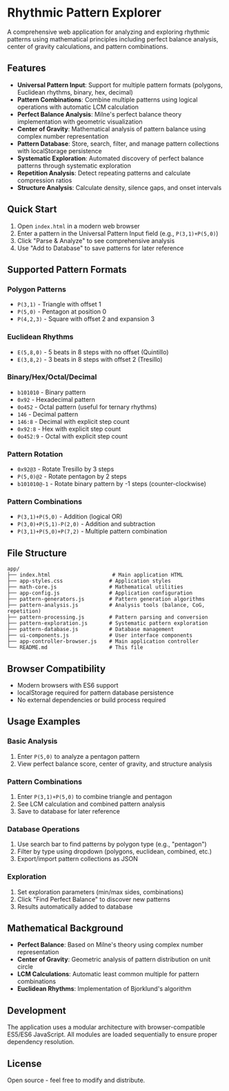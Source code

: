 # Rhythmic Pattern Explorer

A comprehensive web application for analyzing and exploring rhythmic patterns using mathematical principles including perfect balance analysis, center of gravity calculations, and pattern combinations.

## Features

- **Universal Pattern Input**: Support for multiple pattern formats (polygons, Euclidean rhythms, binary, hex, decimal)
- **Pattern Combinations**: Combine multiple patterns using logical operations with automatic LCM calculation
- **Perfect Balance Analysis**: Milne's perfect balance theory implementation with geometric visualization
- **Center of Gravity**: Mathematical analysis of pattern balance using complex number representation
- **Pattern Database**: Store, search, filter, and manage pattern collections with localStorage persistence
- **Systematic Exploration**: Automated discovery of perfect balance patterns through systematic exploration
- **Repetition Analysis**: Detect repeating patterns and calculate compression ratios
- **Structure Analysis**: Calculate density, silence gaps, and onset intervals

## Quick Start

1. Open `index.html` in a modern web browser
2. Enter a pattern in the Universal Pattern Input field (e.g., `P(3,1)+P(5,0)`)
3. Click "Parse & Analyze" to see comprehensive analysis
4. Use "Add to Database" to save patterns for later reference

## Supported Pattern Formats

### Polygon Patterns
- `P(3,1)` - Triangle with offset 1
- `P(5,0)` - Pentagon at position 0
- `P(4,2,3)` - Square with offset 2 and expansion 3

### Euclidean Rhythms
- `E(5,8,0)` - 5 beats in 8 steps with no offset (Quintillo)
- `E(3,8,2)` - 3 beats in 8 steps with offset 2 (Tresillo)

### Binary/Hex/Octal/Decimal
- `b101010` - Binary pattern
- `0x92` - Hexadecimal pattern
- `0o452` - Octal pattern (useful for ternary rhythms)
- `146` - Decimal pattern
- `146:8` - Decimal with explicit step count
- `0x92:8` - Hex with explicit step count
- `0o452:9` - Octal with explicit step count

### Pattern Rotation
- `0x92@3` - Rotate Tresillo by 3 steps
- `P(5,0)@2` - Rotate pentagon by 2 steps  
- `b101010@-1` - Rotate binary pattern by -1 steps (counter-clockwise)

### Pattern Combinations
- `P(3,1)+P(5,0)` - Addition (logical OR)
- `P(3,0)+P(5,1)-P(2,0)` - Addition and subtraction
- `P(3,1)+P(5,0)+P(7,2)` - Multiple pattern combination

## File Structure

```
app/
├── index.html                    # Main application HTML
├── app-styles.css               # Application styles
├── math-core.js                 # Mathematical utilities
├── app-config.js                # Application configuration
├── pattern-generators.js        # Pattern generation algorithms
├── pattern-analysis.js          # Analysis tools (balance, CoG, repetition)
├── pattern-processing.js        # Pattern parsing and conversion
├── pattern-exploration.js       # Systematic pattern exploration
├── pattern-database.js          # Database management
├── ui-components.js             # User interface components
├── app-controller-browser.js    # Main application controller
└── README.md                    # This file
```

## Browser Compatibility

- Modern browsers with ES6 support
- localStorage required for pattern database persistence
- No external dependencies or build process required

## Usage Examples

### Basic Analysis
1. Enter `P(5,0)` to analyze a pentagon pattern
2. View perfect balance score, center of gravity, and structure analysis

### Pattern Combinations
1. Enter `P(3,1)+P(5,0)` to combine triangle and pentagon
2. See LCM calculation and combined pattern analysis
3. Save to database for later reference

### Database Operations
1. Use search bar to find patterns by polygon type (e.g., "pentagon")
2. Filter by type using dropdown (polygons, euclidean, combined, etc.)
3. Export/import pattern collections as JSON

### Exploration
1. Set exploration parameters (min/max sides, combinations)
2. Click "Find Perfect Balance" to discover new patterns
3. Results automatically added to database

## Mathematical Background

- **Perfect Balance**: Based on Milne's theory using complex number representation
- **Center of Gravity**: Geometric analysis of pattern distribution on unit circle
- **LCM Calculations**: Automatic least common multiple for pattern combinations
- **Euclidean Rhythms**: Implementation of Bjorklund's algorithm

## Development

The application uses a modular architecture with browser-compatible ES5/ES6 JavaScript. All modules are loaded sequentially to ensure proper dependency resolution.

## License

Open source - feel free to modify and distribute.